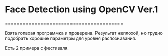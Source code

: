 # Face Detection using OpenCV Ver.1
========================================

Взята готвоая программка и проверена.
Результат неплохой,
но трудно подобрать хорошие параметры для уровня распознавания.

Есть 2 примера с фестиваля.

